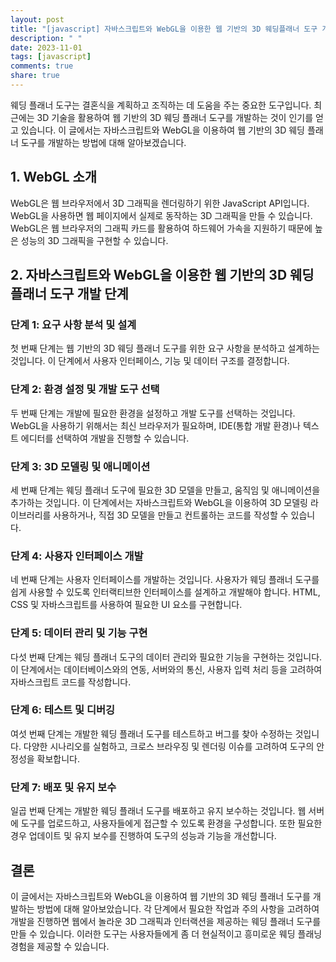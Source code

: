 ```yaml
---
layout: post
title: "[javascript] 자바스크립트와 WebGL을 이용한 웹 기반의 3D 웨딩플래너 도구 개발 방법"
description: " "
date: 2023-11-01
tags: [javascript]
comments: true
share: true
---
```


웨딩 플래너 도구는 결혼식을 계획하고 조직하는 데 도움을 주는 중요한 도구입니다. 최근에는 3D 기술을 활용하여 웹 기반의 3D 웨딩 플래너 도구를 개발하는 것이 인기를 얻고 있습니다. 이 글에서는 자바스크립트와 WebGL을 이용하여 웹 기반의 3D 웨딩 플래너 도구를 개발하는 방법에 대해 알아보겠습니다.

## 1. WebGL 소개

WebGL은 웹 브라우저에서 3D 그래픽을 렌더링하기 위한 JavaScript API입니다. WebGL을 사용하면 웹 페이지에서 실제로 동작하는 3D 그래픽을 만들 수 있습니다. WebGL은 웹 브라우저의 그래픽 카드를 활용하여 하드웨어 가속을 지원하기 때문에 높은 성능의 3D 그래픽을 구현할 수 있습니다.

## 2. 자바스크립트와 WebGL을 이용한 웹 기반의 3D 웨딩 플래너 도구 개발 단계

### 단계 1: 요구 사항 분석 및 설계

첫 번째 단계는 웹 기반의 3D 웨딩 플래너 도구를 위한 요구 사항을 분석하고 설계하는 것입니다. 이 단계에서 사용자 인터페이스, 기능 및 데이터 구조를 결정합니다.

### 단계 2: 환경 설정 및 개발 도구 선택

두 번째 단계는 개발에 필요한 환경을 설정하고 개발 도구를 선택하는 것입니다. WebGL을 사용하기 위해서는 최신 브라우저가 필요하며, IDE(통합 개발 환경)나 텍스트 에디터를 선택하여 개발을 진행할 수 있습니다.

### 단계 3: 3D 모델링 및 애니메이션

세 번째 단계는 웨딩 플래너 도구에 필요한 3D 모델을 만들고, 움직임 및 애니메이션을 추가하는 것입니다. 이 단계에서는 자바스크립트와 WebGL을 이용하여 3D 모델링 라이브러리를 사용하거나, 직접 3D 모델을 만들고 컨트롤하는 코드를 작성할 수 있습니다.

### 단계 4: 사용자 인터페이스 개발

네 번째 단계는 사용자 인터페이스를 개발하는 것입니다. 사용자가 웨딩 플래너 도구를 쉽게 사용할 수 있도록 인터랙티브한 인터페이스를 설계하고 개발해야 합니다. HTML, CSS 및 자바스크립트를 사용하여 필요한 UI 요소를 구현합니다.

### 단계 5: 데이터 관리 및 기능 구현

다섯 번째 단계는 웨딩 플래너 도구의 데이터 관리와 필요한 기능을 구현하는 것입니다. 이 단계에서는 데이터베이스와의 연동, 서버와의 통신, 사용자 입력 처리 등을 고려하여 자바스크립트 코드를 작성합니다.

### 단계 6: 테스트 및 디버깅

여섯 번째 단계는 개발한 웨딩 플래너 도구를 테스트하고 버그를 찾아 수정하는 것입니다. 다양한 시나리오를 실험하고, 크로스 브라우징 및 렌더링 이슈를 고려하여 도구의 안정성을 확보합니다.

### 단계 7: 배포 및 유지 보수

일곱 번째 단계는 개발한 웨딩 플래너 도구를 배포하고 유지 보수하는 것입니다. 웹 서버에 도구를 업로드하고, 사용자들에게 접근할 수 있도록 환경을 구성합니다. 또한 필요한 경우 업데이트 및 유지 보수를 진행하여 도구의 성능과 기능을 개선합니다.

## 결론

이 글에서는 자바스크립트와 WebGL을 이용하여 웹 기반의 3D 웨딩 플래너 도구를 개발하는 방법에 대해 알아보았습니다. 각 단계에서 필요한 작업과 주의 사항을 고려하여 개발을 진행하면 웹에서 놀라운 3D 그래픽과 인터랙션을 제공하는 웨딩 플래너 도구를 만들 수 있습니다. 이러한 도구는 사용자들에게 좀 더 현실적이고 흥미로운 웨딩 플래닝 경험을 제공할 수 있습니다.